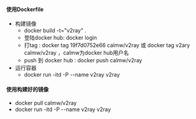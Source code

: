 #### 使用Dockerfile

- 构建镜像
    - docker build -t="v2ray" .
    - 登陆docker hub: docker login
    - 打tag : docker tag 19f7d0752e66 calmw/v2ray 或 docker tag v2ary calmw/v2ray ，calmw为docker hub用户名
    - push 到 docker hub : docker push calmw/v2ray
- 运行容器
    - docker run -itd -P --name v2ray v2ray

#### 使用构建好的镜像

- docker pull calmw/v2ray
- docker run -itd -P --name v2ray v2ray